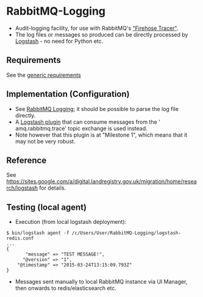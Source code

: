 # RabbitMQ-Logging
* Audit-logging facility, for use with RabbitMQ's  ["Firehose Tracer"](http://www.rabbitmq.com/firehose.html).
* The log files or messages so produced can be directly processed by [Logstash](http://www.logstash.net) - no need for Python etc.


## Requirements
See the [generic requirements](https://sites.google.com/a/digital.landregistry.gov.uk/migration/home/auditing#requirements)
## Implementation (Configuration)
* See [RabbitMQ Logging](https://sites.google.com/a/digital.landregistry.gov.uk/migration/home/auditing#rabbitmq-logging); it should be possible to parse the log file directly.
* A [Logstash plugin](http://www.elastic.co/guide/en/logstash/current/plugins-inputs-rabbitmq.html) that can consume messages from the '	amq.rabbitmq.trace' topic exchange is used instead.
* Note however that this plugin is at "Milestone 1", which means that it may not be very robust.

## Reference
See https://sites.google.com/a/digital.landregistry.gov.uk/migration/home/research/logstash for details.

## Testing (local agent)
* Execution (from local logstash deployment):
````
$ bin/logstash agent -f /c/Users/User/RabbitMQ-Logging/logstash-redis.conf                                                                                                                                                 
...
{                                                                                                                                                                                                                    
       "message" => "TEST MESSAGE!",                                                                                                                                                                                 
      "@version" => "1",                                                                                                                                                                                             
    "@timestamp" => "2015-03-24T13:15:09.793Z"                                                                                                                                                                       
}                                                                                                                                                                                                                    
````

* Messages sent manually to local RabbitMQ instance via UI Manager, then onwards to redis/elasticsearch etc.
